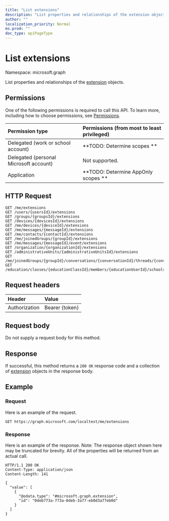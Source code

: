 ```yaml
---
title: "List extensions"
description: "List properties and relationships of the extension objects."
author: ""
localization_priority: Normal
ms.prod: ""
doc_type: apiPageType
---
```


# List extensions

Namespace: microsoft.graph

List properties and relationships of the [extension](../resources/extension.md) objects.

## Permissions
One of the following permissions is required to call this API. To learn more, including how to choose permissions, see [Permissions](/concepts/permissions-reference.md).

|Permission type|Permissions (from most to least privileged)|
|:---|:---|
|Delegated (work or school account)|**TODO: Determine scopes **|
|Delegated (personal Microsoft account)|Not supported.|
|Application|**TODO: Determine AppOnly scopes **|

## HTTP Request
<!-- {
  "blockType": "ignored"
}
-->
``` http
GET /me/extensions
GET /users/{usersId}/extensions
GET /groups/{groupsId}/extensions
GET /devices/{devicesId}/extensions
GET /me/devices/{deviceId}/extensions
GET /me/messages/{messageId}/extensions
GET /me/contacts/{contactId}/extensions
GET /me/joinedGroups/{groupId}/extensions
GET /me/messages/{messageId}/event/extensions
GET /organization/{organizationId}/extensions
GET /administrativeUnits/{administrativeUnitsId}/extensions
GET /me/joinedGroups/{groupId}/conversations/{conversationId}/threads/{conversationThreadId}/posts/{postId}/extensions
GET /education/classes/{educationClassId}/members/{educationUserId}/schools/{educationSchoolId}/administrativeUnit/extensions
```

## Request headers
|Header|Value|
|:---|:---|
|Authorization|Bearer {token}|

## Request body
Do not supply a request body for this method.

## Response
If successful, this method returns a `200 OK` response code and a collection of [extension](../resources/extension.md) objects in the response body.

## Example

### Request
Here is an example of the request.
<!-- {
  "blockType": "request",
  "name": "get_extension"
}
-->
``` http
GET https://graph.microsoft.com/localtest/me/extensions
```

### Response
Here is an example of the response. Note: The response object shown here may be truncated for brevity. All of the properties will be returned from an actual call.
<!-- {
  "blockType": "response",
  "truncated": true,
  "@odata.type": "collection(microsoft.graph.extension)"
}
-->
``` http
HTTP/1.1 200 OK
Content-Type: application/json
Content-Length: 141

{
  "value": [
    {
      "@odata.type": "#microsoft.graph.extension",
      "id": "0deb773a-773a-0deb-3a77-eb0d3a77eb0d"
    }
  ]
}
```


